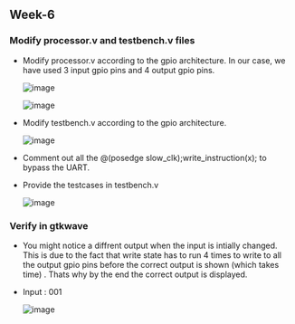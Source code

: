 ## Week-6

### Modify processor.v and testbench.v files

  - Modify processor.v according to the gpio architecture. In our case, we have used 3 input gpio pins and 4 output gpio pins.

    ![image](https://github.com/VamsiKaparthi/riscv-hdp/assets/89274263/8e6cd5e0-19e5-4462-a5c9-3c33dbc73331)

    ![image](https://github.com/VamsiKaparthi/riscv-hdp/assets/89274263/bbb90e53-565a-495a-8431-80802b7f3e0a)

  - Modify testbench.v according to the gpio architecture.

    ![image](https://github.com/VamsiKaparthi/riscv-hdp/assets/89274263/a672c72c-0d82-4994-a4f5-87a133b9e2fb)

  - Comment out all the @(posedge slow_clk);write_instruction(x); to bypass the UART. 
    
  - Provide the testcases in testbench.v

    ![image](https://github.com/VamsiKaparthi/riscv-hdp/assets/89274263/730dbbaf-8502-4d83-bce6-01bab1b055eb)


### Verify in gtkwave

   - You might notice a diffrent output when the input is intially changed. This is due to the fact that write state has to run 4 times to write to all the output gpio pins before the correct output is shown (which takes time) . Thats why by the end the correct output is displayed.

   - Input : 001

     ![image](https://github.com/VamsiKaparthi/riscv-hdp/assets/89274263/ac8eb15b-b091-49b8-95a7-9454f29d80e8)

